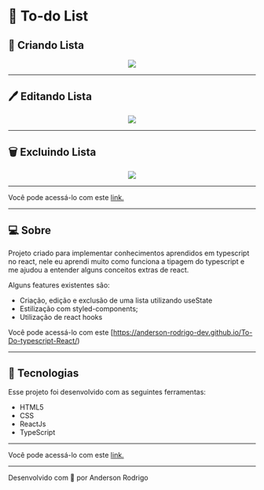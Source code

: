 # **📝 To-do List**

## **📝 Criando Lista**

<p align="center"><img src="https://i.imgur.com/QTbWzXa.gif"/></p>

---

## **🖊 Editando Lista**

<p align="center"><img src="https://i.imgur.com/n8dwMvJ.gif"/></p>

---

## **🗑 Excluindo Lista**

<p align="center"><img src="https://i.imgur.com/ZooQHPG.gif"/></p>

---


Você pode acessá-lo com este [link.](https://anderson-rodrigo-dev.github.io/To-Do-typescript-React/)

---

## **💻 Sobre**

Projeto criado para implementar conhecimentos aprendidos em typescript no react, nele eu aprendi muito como funciona a tipagem do typescript e me ajudou a entender alguns conceitos extras de react.

Alguns features existentes são:

- Criação, edição e exclusão de uma lista utilizando useState
- Estilização com styled-components;
- Utilização de react hooks

Você pode acessá-lo com este [https://anderson-rodrigo-dev.github.io/To-Do-typescript-React/)

---

## **🚀 Tecnologias**

Esse projeto foi desenvolvido com as seguintes ferramentas:

- HTML5
- CSS
- ReactJs
- TypeScript

---

Você pode acessá-lo com este [link.](https://anderson-rodrigo-dev.github.io/To-Do-typescript-React/)

---

Desenvolvido com 💛 por Anderson Rodrigo
